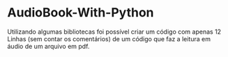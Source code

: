 # AudioBook-With-Python
Utilizando algumas bibliotecas foi possível criar um código com apenas 12 Linhas (sem contar os comentários) de um código que faz a leitura em áudio de um arquivo em pdf.
